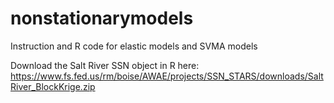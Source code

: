 # nonstationarymodels
Instruction and R code for elastic models and SVMA models

Download the Salt River SSN object in R here:
https://www.fs.fed.us/rm/boise/AWAE/projects/SSN_STARS/downloads/SaltRiver_BlockKrige.zip

